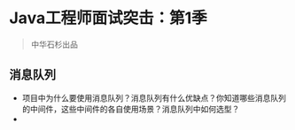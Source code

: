 
# Java工程师面试突击：第1季

> 中华石杉出品

## 消息队列

- 项目中为什么要使用消息队列？消息队列有什么优缺点？你知道哪些消息队列的中间件，这些中间件的各自使用场景？消息队列中如何选型？
-
